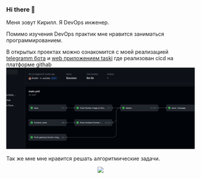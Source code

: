 ### Hi there 👋

Меня зовут Кирилл. Я DevOps инженер.

Помимо изучения DevOps практик мне нравится заниматься программированием.

В открытых проектах можно ознакомится с моей реализацией [telegramm бота](https://github.com/lirostin/homework_bot) и [web приложением taski](https://github.com/lirostin/taski-docker) где реализован cicd на платформе  githab 
![alt text](image.png)

Так же мне мне нравится решать алгоритмические задачи.
<div align="center">

[![](https://leetcard.jacoblin.cool/lirostin?ext=contest)](https://leetcode.com/lirostin/)

</div>
<!--
<div align="center">
![Python](https://img.shields.io/badge/Python-FFD43B?style=for-the-badge&logo=python&logoColor=blue) 
![Poetry](https://img.shields.io/badge/Poetry-1e293b?style=for-the-badge&logo=poetry&logoColor=#1e293b)
![SQLAlchemy](https://img.shields.io/badge/SQLAlchemy-blue.svg?logoColor=white&style=for-the-badge&color=red)
![Django REST](https://img.shields.io/badge/django%20rest-ff1709?style=for-the-badge&logo=django&logoColor=white) 
![Jupyter](https://img.shields.io/badge/Jupyter-F37626.svg?&style=for-the-badge&logo=Jupyter&logoColor=white)
![Nginx](https://img.shields.io/badge/Nginx-009639?style=for-the-badge&logo=nginx&logoColor=white)
![PostgreSQL](https://img.shields.io/badge/PostgreSQL-316192?style=for-the-badge&logo=postgresql&logoColor=white)
![Sqlite](https://img.shields.io/badge/Sqlite-003B57?style=for-the-badge&logo=sqlite&logoColor=white)
![Docker](https://img.shields.io/badge/Docker-2CA5E0?style=for-the-badge&logo=docker&logoColor=white)
![GitHub_Actions](https://img.shields.io/badge/GitHub_Actions-2088FF?style=for-the-badge&logo=github-actions&logoColor=white)
![VSCode](https://img.shields.io/badge/VSCode-0078D4?style=for-the-badge&logo=visual%20studio%20code&logoColor=white)
![Postman](https://img.shields.io/badge/Postman-FF6C37?style=for-the-badge&logo=Postman&logoColor=white)
![GIT](https://img.shields.io/badge/GIT-E44C30?style=for-the-badge&logo=git&logoColor=white)
![Make](https://img.shields.io/badge/Make-6D00CC?style=for-the-badge&logo=Make&logoColor=white)
[![GitHub stats](https://github-readme-stats.vercel.app/api?username=sentenzo&theme=dark&show_icons=true&icon_color=ffa116&ring_color=ffa116&hide_title=true&rank_icon=github)](https://github.com/sentenzo)
</div>
-->